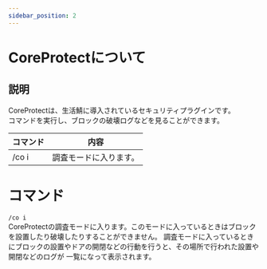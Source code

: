 ```yaml
---
sidebar_position: 2
---
```


# CoreProtectについて
## 説明
CoreProtectは、生活鯖に導入されているセキュリティプラグインです。  
コマンドを実行し、ブロックの破壊ログなどを見ることができます。

| コマンド | 内容 |
| ---- | ---- |
| /co i | 調査モードに入ります。 |

# コマンド
`/co i`  
CoreProtectの調査モードに入ります。このモードに入っているときはブロックを設置したり破壊したりすることができません。
調査モードに入っているときにブロックの設置やドアの開閉などの行動を行うと、その場所で行われた設置や開閉などのログが
一覧になって表示されます。